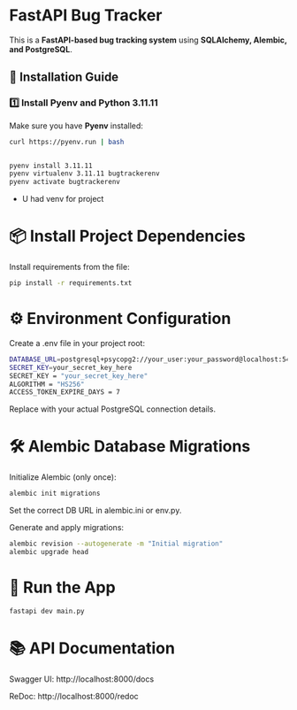 # FastAPI Bug Tracker

This is a **FastAPI-based bug tracking system** using **SQLAlchemy, Alembic, and PostgreSQL**.

## 🚀 Installation Guide

### 1️⃣ Install **Pyenv** and **Python 3.11.11**

Make sure you have **Pyenv** installed:

```sh
curl https://pyenv.run | bash
```

```sh

pyenv install 3.11.11
pyenv virtualenv 3.11.11 bugtrackerenv
pyenv activate bugtrackerenv
```

- U had venv for project

# 📦 Install Project Dependencies

Install requirements from the file:

```sh
pip install -r requirements.txt
```

# ⚙️ Environment Configuration

Create a .env file in your project root:

```sh
DATABASE_URL=postgresql+psycopg2://your_user:your_password@localhost:5432/your_db_name
SECRET_KEY=your_secret_key_here
SECRET_KEY = "your_secret_key_here"
ALGORITHM = "HS256"
ACCESS_TOKEN_EXPIRE_DAYS = 7
```

Replace with your actual PostgreSQL connection details.

# 🛠 Alembic Database Migrations

Initialize Alembic (only once):

```sh
alembic init migrations
```

Set the correct DB URL in alembic.ini or env.py.

Generate and apply migrations:

```sh
alembic revision --autogenerate -m "Initial migration"
alembic upgrade head
```

# 🧪 Run the App

```sh
fastapi dev main.py
```

# 📚 API Documentation

Swagger UI: http://localhost:8000/docs

ReDoc: http://localhost:8000/redoc
